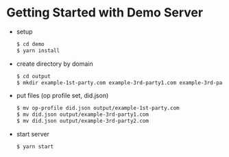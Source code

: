# Getting Started with Demo Server
- setup
    ```bash
  $ cd demo
  $ yarn install
  
- create directory by domain
    ```bash
  $ cd output
  $ mkdir example-1st-party.com example-3rd-party1.com example-3rd-party2.com
- put files (op profile set, did.json)
    ```bash
  $ mv op-profile did.json output/example-1st-party.com
  $ mv did.json output/example-3rd-party1.com
  $ mv did.json output/example-3rd-party2.com
  
- start server
    ```bash
  $ yarn start
